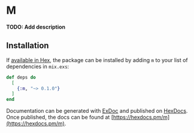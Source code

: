 # M

**TODO: Add description**

## Installation

If [available in Hex](https://hex.pm/docs/publish), the package can be installed
by adding `m` to your list of dependencies in `mix.exs`:

```elixir
def deps do
  [
    {:m, "~> 0.1.0"}
  ]
end
```

Documentation can be generated with [ExDoc](https://github.com/elixir-lang/ex_doc)
and published on [HexDocs](https://hexdocs.pm). Once published, the docs can
be found at [https://hexdocs.pm/m](https://hexdocs.pm/m).

